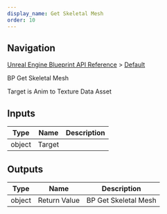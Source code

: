 ```yaml
---
display_name: Get Skeletal Mesh
order: 10
---
```

## Navigation

[Unreal Engine Blueprint API Reference](https://dev.epicgames.com/documentation/en-us/unreal-engine/BlueprintAPI) > [Default](https://dev.epicgames.com/documentation/en-us/unreal-engine/BlueprintAPI/Default)

BP Get Skeletal Mesh

Target is Anim to Texture Data Asset

## Inputs

| Type | Name | Description |
| --- | --- | --- |
| object | Target |  |

## Outputs

| Type | Name | Description |
| --- | --- | --- |
| object | Return Value | BP Get Skeletal Mesh |

